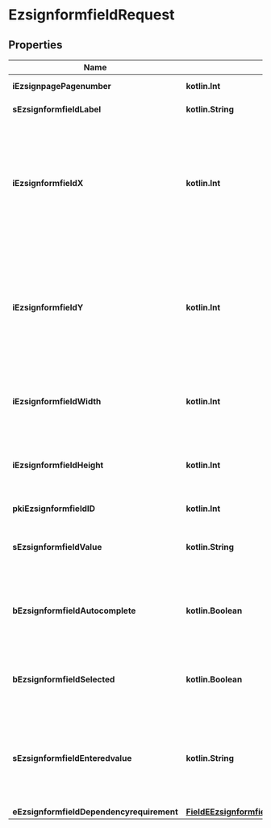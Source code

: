 
# EzsignformfieldRequest

## Properties
Name | Type | Description | Notes
------------ | ------------- | ------------- | -------------
**iEzsignpagePagenumber** | **kotlin.Int** | The page number in the Ezsigndocument | 
**sEzsignformfieldLabel** | **kotlin.String** | The Label for the Ezsignformfield | 
**iEzsignformfieldX** | **kotlin.Int** | The X coordinate (Horizontal) where to put the Ezsignformfield on the Ezsignpage.  Coordinate is calculated at 100dpi (dot per inch). So for example, if you want to put the Ezsignformfield 2 inches from the left border of the page, you would use \&quot;200\&quot; for the X coordinate. | 
**iEzsignformfieldY** | **kotlin.Int** | The Y coordinate (Vertical) where to put the Ezsignformfield on the Ezsignpage.  Coordinate is calculated at 100dpi (dot per inch). So for example, if you want to put the Ezsignformfield 3 inches from the top border of the page, you would use \&quot;300\&quot; for the Y coordinate. | 
**iEzsignformfieldWidth** | **kotlin.Int** | The Width of the Ezsignformfield in pixels calculated at 100 DPI  The allowed values are varying based on the eEzsignformfieldgroupType.  | eEzsignformfieldgroupType | Valid values | | ------------------------- | ------------ | | Checkbox                  | 22           | | Dropdown                  | 22-65535     | | Radio                     | 22           | | Text                      | 22-65535     | | Textarea                  | 22-65535     | | 
**iEzsignformfieldHeight** | **kotlin.Int** | The Height of the Ezsignformfield in pixels calculated at 100 DPI  The allowed values are varying based on the eEzsignformfieldgroupType.  | eEzsignformfieldgroupType | Valid values | | ------------------------- | ------------ | | Checkbox                  | 22           | | Dropdown                  | 22           | | Radio                     | 22           | | Text                      | 22           | | Textarea                  | 22-65535     |  | 
**pkiEzsignformfieldID** | **kotlin.Int** | The unique ID of the Ezsignformfield |  [optional]
**sEzsignformfieldValue** | **kotlin.String** | The value for the Ezsignformfield  This can only be set if eEzsignformfieldgroupType is Checkbox or Radio |  [optional]
**bEzsignformfieldAutocomplete** | **kotlin.Boolean** | Whether the Ezsignformfield allows the use of the autocomplete of the browser.  This can only be set if eEzsignformfieldgroupType is **Text** |  [optional]
**bEzsignformfieldSelected** | **kotlin.Boolean** | Whether the Ezsignformfield is selected or not by default.  This can only be set if eEzsignformfieldgroupType is **Checkbox** or **Radio** |  [optional]
**sEzsignformfieldEnteredvalue** | **kotlin.String** | This is the value enterred for the Ezsignformfield  This can only be set if eEzsignformfieldgroupType is **Dropdown**, **Text** or **Textarea**  You can use the codes below and they will be replaced at signature time.    | Code | Description | Example | | ------------------------- | ------------ | ------------ | | {sUserFirstname} | The first name of the contact | John | | {sUserLastname} | The last name of the contact | Doe | | {sUserJobtitle} | The job title | Sales Representative | | {sEmailAddress} | The email address | email@example.com | | {sPhoneE164} | A phone number in E.164 Format | +15149901516 | | {sPhoneE164Cell} | A phone number in E.164 Format | +15149901516 | |  [optional]
**eEzsignformfieldDependencyrequirement** | [**FieldEEzsignformfieldDependencyrequirement**](FieldEEzsignformfieldDependencyrequirement.md) |  |  [optional]



